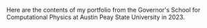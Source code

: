 Here are the contents of my portfolio from the Governor's School for Computational Physics at Austin Peay State University in 2023.
